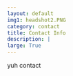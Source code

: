```yaml
---
layout: default
img1: headshot2.PNG
category: contact
title: Contact Info
description: |
large: True
---
```



yuh contact
